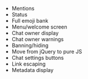  * Mentions
 * Status
 * Full emoji bank
 * Menu/welcome screen
 * Chat owner display
 * Chat owner warnings
 * Banning/hiding
 * Move from jQuery to pure JS
 * Chat settings buttons
 * Link escaping
 * Metadata display
